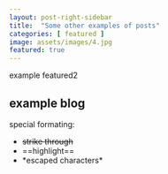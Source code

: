 ```yaml
---
layout: post-right-sidebar
title:  "Some other examples of posts"
categories: [ featured ]
image: assets/images/4.jpg
featured: true
---
```


example featured2

## example blog

special formating:

+ ~~strike through~~
+ ==highlight==
+ \*escaped characters\*

